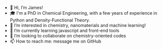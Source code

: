 - 👋 Hi, I’m James!
- 🎓 I'm a PhD in Chemical Engineering, with a few years of experience in Python and Density-Functional Theory.
- 👀 I’m interested in chemistry, nanomaterials and machine learning!
- 🌱 I’m currently learning javascript and front-end tools
- 💞️ I’m looking to collaborate on chemistry-oriented codes 
- 📫 How to reach me: message me on GitHub
